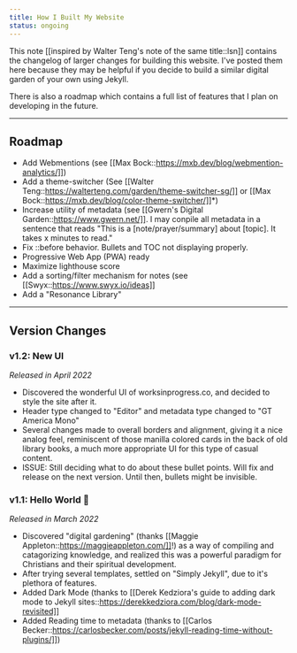 ```yaml
---
title: How I Built My Website
status: ongoing
---
```


This note [[inspired by Walter Teng's note of the same title::lsn]] contains the changelog of larger changes for building this website. I've posted them here because they may be helpful if you decide to build a similar digital garden of your own using Jekyll.

There is also a roadmap which contains a full list of features that I plan on developing in the future.

---

## Roadmap

- Add Webmentions (see [[Max Bock::https://mxb.dev/blog/webmention-analytics/]])
- Add a theme-switcher (See [[Walter Teng::https://walterteng.com/garden/theme-switcher-sg/]] or [[Max Bock::https://mxb.dev/blog/color-theme-switcher/]]*)
- Increase utility of metadata (see [[Gwern's Digital Garden::https://www.gwern.net/]]. I may conpile all metadata in a sentence that reads "This is a [note/prayer/summary] about [topic]. It takes x minutes to read."
- Fix ::before behavior. Bullets and TOC not displaying properly.
- Progressive Web App (PWA) ready
- Maximize lighthouse score
- Add a sorting/filter mechanism for notes (see [[Swyx::https://www.swyx.io/ideas]]
- Add a "Resonance Library"

---

## Version Changes

### v1.2: New UI

*Released in April 2022*

- Discovered the wonderful UI of worksinprogress.co, and decided to style the site after it.
- Header type changed to "Editor" and metadata type changed to "GT America Mono"
- Several changes made to overall borders and alignment, giving it a nice analog feel, reminiscent of those manilla colored cards in the back of old library books, a much more appropriate UI for this type of casual content.  
- ISSUE: Still deciding what to do about these bullet points. Will fix and release on the next version. Until then, bullets might be invisible.

### v1.1: Hello World 🐣

*Released in March 2022*

- Discovered "digital gardening" (thanks [[Maggie Appleton::https://maggieappleton.com/]]!) as a way of compiling and catagorizing knowledge, and realized this was a powerful paradigm for Christians and their spiritual development.
- After trying several templates, settled on "Simply Jekyll", due to it's plethora of features.
- Added Dark Mode (thanks to [[Derek Kedziora's guide to adding dark mode to Jekyll sites::https://derekkedziora.com/blog/dark-mode-revisited]]
- Added Reading time to metadata (thanks to [[Carlos Becker::https://carlosbecker.com/posts/jekyll-reading-time-without-plugins/]])
